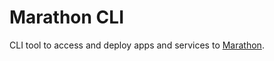 # Marathon CLI
CLI tool to access and deploy apps and services to [Marathon](https://mesosphere.github.io/marathon/). 

